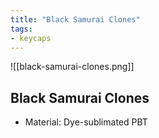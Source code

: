 ```yaml
---
title: "Black Samurai Clones"
tags:
- keycaps 
---
```


![[black-samurai-clones.png]]

## Black Samurai Clones

- Material: Dye-sublimated PBT
